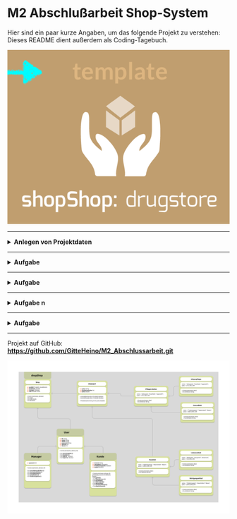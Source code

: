 # M2 Abschlußarbeit Shop-System

Hier sind ein paar kurze Angaben, um das folgende Projekt zu verstehen:
Dieses README dient außerdem als Coding-Tagebuch.


![image: EverybodysShop](everybodysShop.png)


---

<details>
<summary> <b> Anlegen von Projektdaten  </b></summary>

20230612 21:34
- erstelle Projekt
- erstelle Packages und Klassen
- speichere das Projekt auf GitHub, um eine zusätzliche Sicherung des Projektes zu haben
- Commit & Push auf Github Account GitteHeino
- erstelle ein klassendiagramm
-

**Package für die Aufgabe:** USER, Mitarbeiter, WAREN …  
**fun main für den Code:** Main.kt

</details>

---

<details>
<summary> <b> Aufgabe  </b></summary>

**Modul für die Aufgabe:**  
**Datei für die Aufgabe:**
</details>

---

<details>
<summary> <b> Aufgabe  </b></summary>

**Modul für die Aufgabe:**
**Datei für die Aufgabe:**

</details>

---

<details>
<summary> <b> Aufgabe n </b></summary>

-
-

**Modul für die Aufgabe:**
**Datei für die Aufgabe:**

</details>

---

<details>
<summary> <b> Aufgabe  </b></summary>

<b> a) </b>

-
-
-
-

**Modul für die Aufgabe:**

**Datei für die Aufgabe:**

</details>

---



Projekt auf GitHub:
**https://github.com/GitteHeino/M2_Abschlussarbeit.git**


![image: ClassDiagram](20230614ClassDiagram.png)